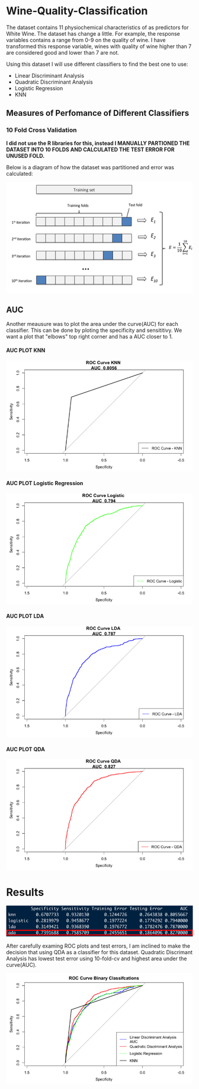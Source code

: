 # Wine-Quality-Classification

The dataset contains 11 physiochemical characteristics of as predictors for White Wine. The dataset has change a little. For example, the response variables contains a range from 0-9 on the quality of wine. I have transformed this response variable, wines with quality of wine higher than 7 are considered good and lower than 7 are not.

Using this dataset I will use different classifiers to find the best one to use:

- Linear Discriminant Analysis
- Quadratic Discriminant Analysis
- Logistic Regression 
- KNN


## Measures of Perfomance of Different Classifiers

### 10 Fold Cross Validation

**I did not use the R libraries for this, instead I MANUALLY PARTIONED THE DATASET INTO 10 FOLDS AND CALCULATED THE TEST ERROR FOR UNUSED FOLD.** 

Below is a diagram of how the dataset was partitioned and error was calculated:

<img src="https://github.com/JaimeGoB/Wine-Quality-Classification/blob/main/plots/10fold.png" width="600" height="300" />


## AUC

Another meausure was to plot the area under the curve(AUC) for each classifier. This can be done by ploting the specificity and sensititivy. We want a plot that "elbows" top right corner and has a AUC closer to 1.

#### AUC PLOT KNN

<img src="https://github.com/JaimeGoB/Wine-Quality-Classification/blob/main/plots/knn.png" width="600" height="300" />

#### AUC PLOT Logistic Regression

<img src="https://github.com/JaimeGoB/Wine-Quality-Classification/blob/main/plots/logistic.png" width="600" height="300" />

#### AUC PLOT LDA

<img src="https://github.com/JaimeGoB/Wine-Quality-Classification/blob/main/plots/lda.png" width="600" height="300" />

#### AUC PLOT QDA

<img src="https://github.com/JaimeGoB/Wine-Quality-Classification/blob/main/plots/qda.png" width="600" height="300" />

# Results


<img src="https://github.com/JaimeGoB/Wine-Quality-Classification/blob/main/plots/results.png" />

After carefully examing ROC plots and test errors, I am inclined to make the decision that using QDA as a classifier for this dataset. Quadratic Discrimant Analysis has lowest test error using 10-fold-cv and highest area under the curve(AUC).

<img src="https://github.com/JaimeGoB/Wine-Quality-Classification/blob/main/plots/all.png"/>





